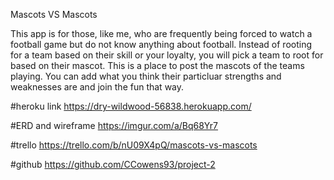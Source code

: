 Mascots VS Mascots

This app is for those, like me, who are frequently being forced to watch a football game but do not know anything about football. Instead of rooting for a team based on their skill or your loyalty, you will pick a team to root for based on their mascot. This is a place to post the mascots of the teams playing. You can add what you think their particluar strengths and weaknesses are and join the fun that way. 

#heroku link https://dry-wildwood-56838.herokuapp.com/

#ERD and wireframe https://imgur.com/a/Bq68Yr7

#trello https://trello.com/b/nU09X4pQ/mascots-vs-mascots

#github https://github.com/CCowens93/project-2

